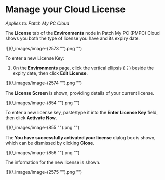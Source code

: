 # Manage your Cloud License

_Applies to: Patch My PC Cloud_

The **License** tab of the **Environments** node in Patch My PC (PMPC) Cloud shows you both the type of license you have and its expiry date.

!\[]\(/\_images/image-(2573 "").png "")

To enter a new License Key:

1. On the **Environments** page, click the vertical ellipsis (**⋮**) beside the expiry date, then click **Edit License**.

!\[]\(/\_images/image-(2574 "").png "")

The **License Screen** is shown, providing details of your current license.

!\[]\(/\_images/image-(854 "").png "")

To enter a new license key, paste/type it into the **Enter License Key** field, then click **Activate Now**.

!\[]\(/\_images/image-(855 "").png "")

The **You have successfully activated your license** dialog box is shown, which can be dismissed by clicking **Close**.

!\[]\(/\_images/image-(856 "").png "")

The information for the new license is shown.

!\[]\(/\_images/image-(2575 "").png "")

